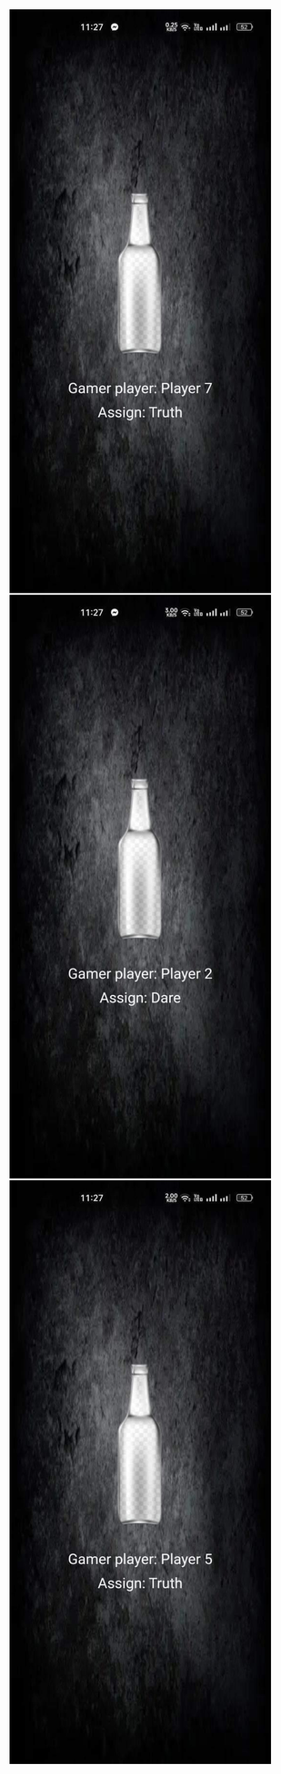 <img src="https://github.com/saadmehboob530/Spin-bottle-game/blob/main/IMG_20231108_114134_601.jpg">
<img src="https://github.com/saadmehboob530/Spin-bottle-game/blob/main/IMG_20231108_114145_320.jpg">
<img src="https://github.com/saadmehboob530/Spin-bottle-game/blob/main/IMG_20231108_114147_065.jpg">
